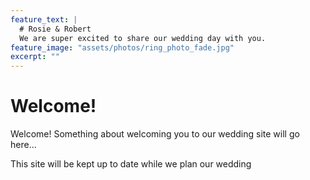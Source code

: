 ```yaml
---
feature_text: |
  # Rosie & Robert
  We are super excited to share our wedding day with you.
feature_image: "assets/photos/ring_photo_fade.jpg"
excerpt: ""
---
```


# Welcome!

Welcome! Something about welcoming you to our wedding site will go here...

This site will be kept up to date while we plan our wedding
